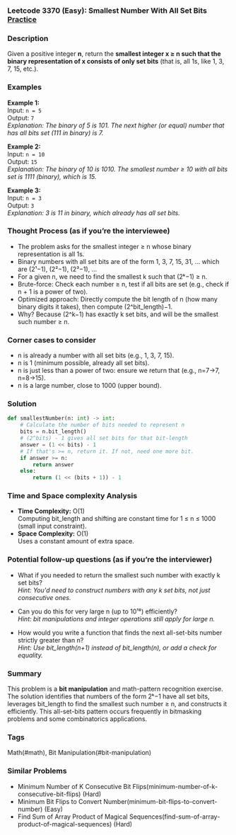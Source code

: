 ### Leetcode 3370 (Easy): Smallest Number With All Set Bits [Practice](https://leetcode.com/problems/smallest-number-with-all-set-bits)

### Description  
Given a positive integer **n**, return the **smallest integer x ≥ n such that the binary representation of x consists of only set bits** (that is, all 1s, like 1, 3, 7, 15, etc.).

### Examples  

**Example 1:**  
Input: `n = 5`  
Output: `7`  
*Explanation: The binary of 5 is 101. The next higher (or equal) number that has all bits set (111 in binary) is 7.*

**Example 2:**  
Input: `n = 10`  
Output: `15`  
*Explanation: The binary of 10 is 1010. The smallest number ≥ 10 with all bits set is 1111 (binary), which is 15.*

**Example 3:**  
Input: `n = 3`  
Output: `3`  
*Explanation: 3 is 11 in binary, which already has all set bits.*

### Thought Process (as if you’re the interviewee)  
- The problem asks for the smallest integer ≥ n whose binary representation is all 1s.
- Binary numbers with all set bits are of the form 1, 3, 7, 15, 31, ... which are (2¹−1), (2²−1), (2³−1), ...  
- For a given n, we need to find the smallest k such that (2ᵏ−1) ≥ n.
- Brute-force: Check each number ≥ n, test if all bits are set (e.g., check if n + 1 is a power of two).
- Optimized approach: Directly compute the bit length of n (how many binary digits it takes), then compute (2^bit_length)−1.
- Why? Because (2^k−1) has exactly k set bits, and will be the smallest such number ≥ n.

### Corner cases to consider  
- n is already a number with all set bits (e.g., 1, 3, 7, 15).
- n is 1 (minimum possible, already all set bits).
- n is just less than a power of two: ensure we return that (e.g., n=7→7, n=8→15).
- n is a large number, close to 1000 (upper bound).

### Solution

```python
def smallestNumber(n: int) -> int:
    # Calculate the number of bits needed to represent n
    bits = n.bit_length()
    # (2^bits) - 1 gives all set bits for that bit-length
    answer = (1 << bits) - 1
    # If that's >= n, return it. If not, need one more bit.
    if answer >= n:
        return answer
    else:
        return (1 << (bits + 1)) - 1
```

### Time and Space complexity Analysis  

- **Time Complexity:** O(1)  
  Computing bit_length and shifting are constant time for 1 ≤ n ≤ 1000 (small input constraint).
- **Space Complexity:** O(1)  
  Uses a constant amount of extra space.

### Potential follow-up questions (as if you’re the interviewer)  

- What if you needed to return the smallest such number with exactly k set bits?  
  *Hint: You'd need to construct numbers with any k set bits, not just consecutive ones.*

- Can you do this for very large n (up to 10¹⁸) efficiently?  
  *Hint: bit manipulations and integer operations still apply for large n.*

- How would you write a function that finds the next all-set-bits number strictly greater than n?  
  *Hint: Use bit_length(n+1) instead of bit_length(n), or add a check for equality.*

### Summary
This problem is a **bit manipulation** and math-pattern recognition exercise. The solution identifies that numbers of the form 2ᵏ−1 have all set bits, leverages bit_length to find the smallest such number ≥ n, and constructs it efficiently. This all-set-bits pattern occurs frequently in bitmasking problems and some combinatorics applications.

### Tags
Math(#math), Bit Manipulation(#bit-manipulation)

### Similar Problems
- Minimum Number of K Consecutive Bit Flips(minimum-number-of-k-consecutive-bit-flips) (Hard)
- Minimum Bit Flips to Convert Number(minimum-bit-flips-to-convert-number) (Easy)
- Find Sum of Array Product of Magical Sequences(find-sum-of-array-product-of-magical-sequences) (Hard)